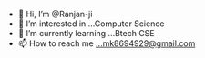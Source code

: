 - 👋 Hi, I’m @Ranjan-ji
- 👀 I’m interested in ...Computer Science      
- 🌱 I’m currently learning ...Btech CSE
- 📫 How to reach me ...mk8694929@gmail.com

<!---
Ranjan-ji/Ranjan-ji is a ✨ special ✨ repository because its `README.md` (this file) appears on your GitHub profile.
You can click the Preview link to take a look at your changes.
--->

